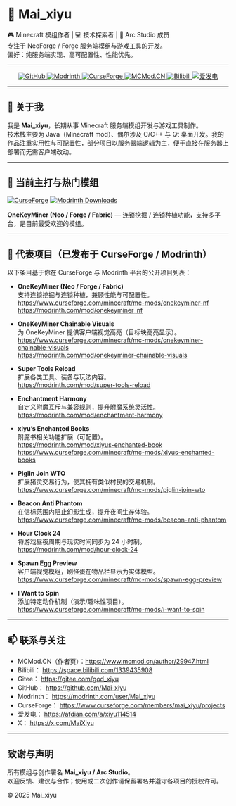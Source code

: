# 🌌 Mai_xiyu

🎮 Minecraft 模组作者 | 💻 技术探索者 | 🎨 Arc Studio 成员  
专注于 NeoForge / Forge 服务端模组与游戏工具的开发。  
偏好：纯服务端实现、高可配置性、性能优先。

---

<p align="center">
  <a href="https://github.com/Mai-xiyu">
    <img src="https://img.shields.io/badge/GitHub-Mai__xiyu-181717?style=for-the-badge&logo=github" alt="GitHub">
  </a>
  <a href="https://modrinth.com/user/Mai_xiyu">
    <img src="https://img.shields.io/badge/Modrinth-Mai__xiyu-1bd96a?style=for-the-badge&logo=modrinth&logoColor=white" alt="Modrinth">
  </a>
  <a href="https://www.curseforge.com/members/mai_xiyu/projects">
    <img src="https://img.shields.io/badge/CurseForge-Mai__xiyu-F16436?style=for-the-badge&logo=curseforge&logoColor=white" alt="CurseForge">
  </a>
  <a href="https://www.mcmod.cn/author/29947.html">
    <img src="https://img.shields.io/badge/MCMod.CN-作者-2D9CDB?style=for-the-badge" alt="MCMod.CN">
  </a>
  <a href="https://space.bilibili.com/1339435908">
    <img src="https://img.shields.io/badge/哔哩哔哩-Mai__xiyu-00A1D6?style=for-the-badge&logo=bilibili&logoColor=white" alt="Bilibili">
  </a>
  <a href="https://afdian.com/a/xiyu114514">
    <img src="https://img.shields.io/badge/爱发电-Mai__xiyu-946CE6?style=for-the-badge&logo=afdian&logoColor=white" alt="爱发电">
  </a>
</p>

---

## 👋 关于我

我是 **Mai_xiyu**，长期从事 Minecraft 服务端模组开发与游戏工具制作。  
技术栈主要为 Java（Minecraft mod）、偶尔涉及 C/C++ 与 Qt 桌面开发。我的作品注重实用性与可配置性，部分项目以服务器端逻辑为主，便于直接在服务器上部署而无需客户端改动。

---

## 🌟 当前主打与热门模组
[![CurseForge](https://img.shields.io/curseforge/dt/1078620?label=CurseForge&color=FF4500&logo=none)](https://www.curseforge.com/minecraft/mc-mods/onekeyminer-nf)
[![Modrinth Downloads](https://img.shields.io/modrinth/dt/onekeyminer_nf?label=Modrinth&color=28A745&logo=modrinth&logoColor=white)](https://modrinth.com/mod/onekeyminer_nf)

**OneKeyMiner (Neo / Forge / Fabric)** — 连锁挖掘 / 连锁种植功能，支持多平台，是目前最受欢迎的模组。

---

## 🧱 代表项目（已发布于 CurseForge / Modrinth）

以下条目基于你在 CurseForge 与 Modrinth 平台的公开项目列表：

- **OneKeyMiner (Neo / Forge / Fabric)**  
  支持连锁挖掘与连锁种植，兼顾性能与可配置性。  
  https://www.curseforge.com/minecraft/mc-mods/onekeyminer-nf  
  https://modrinth.com/mod/onekeyminer_nf

- **OneKeyMiner Chainable Visuals**  
  为 OneKeyMiner 提供客户端视觉高亮（目标块高亮显示）。  
  https://www.curseforge.com/minecraft/mc-mods/onekeyminer-chainable-visuals  
  https://modrinth.com/mod/onekeyminer-chainable-visuals

- **Super Tools Reload**  
  扩展各类工具、装备与玩法内容。  
  https://modrinth.com/mod/super-tools-reload

- **Enchantment Harmony**  
  自定义附魔互斥与兼容规则，提升附魔系统灵活性。  
  https://modrinth.com/mod/enchantment-harmony

- **xiyu’s Enchanted Books**  
  附魔书相关功能扩展（可配置）。  
  https://modrinth.com/mod/xiyus-enchanted-book  
  https://www.curseforge.com/minecraft/mc-mods/xiyus-enchanted-books

- **Piglin Join WTO**  
  扩展猪灵交易行为，使其拥有类似村民的交易机制。  
  https://www.curseforge.com/minecraft/mc-mods/piglin-join-wto

- **Beacon Anti Phantom**  
  在信标范围内阻止幻影生成，提升夜间生存体验。  
  https://www.curseforge.com/minecraft/mc-mods/beacon-anti-phantom

- **Hour Clock 24**  
  将游戏昼夜周期与现实时间同步为 24 小时制。  
  https://modrinth.com/mod/hour-clock-24

- **Spawn Egg Preview**  
  客户端视觉模组，刷怪蛋在物品栏显示为实体模型。  
  https://www.curseforge.com/minecraft/mc-mods/spawn-egg-preview

- **I Want to Spin**  
  添加特定动作机制（演示/趣味性项目）。  
  https://www.curseforge.com/minecraft/mc-mods/i-want-to-spin

---

## 📫 联系与关注

- MCMod.CN（作者页）：https://www.mcmod.cn/author/29947.html  
- Bilibili： https://space.bilibili.com/1339435908  
- Gitee： https://gitee.com/god_xiyu  
- GitHub： https://github.com/Mai-xiyu  
- Modrinth： https://modrinth.com/user/Mai_xiyu  
- CurseForge： https://www.curseforge.com/members/mai_xiyu/projects  
- 爱发电： https://afdian.com/a/xiyu114514  
- X： https://x.com/MaiXiyu

---

## 致谢与声明

所有模组与创作署名 **Mai_xiyu / Arc Studio**。  
欢迎反馈、建议与合作；使用或二次创作请保留署名并遵守各项目的授权许可。

© 2025 Mai_xiyu
